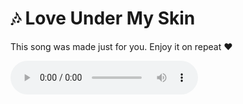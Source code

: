 <!DOCTYPE html>
<html lang="en">
<head>
  <meta charset="UTF-8" />
  <meta name="viewport" content="width=device-width, initial-scale=1.0" />
  <title>Love Under My Skin</title>
</head>
<body>
  <h1>🎶 Love Under My Skin</h1>
  <p>This song was made just for you. Enjoy it on repeat ❤️</p>

  <audio controls autoplay loop>
    <source src="Love%20Under%20My%20Skin.mp3" type="audio/mpeg" />
    Your browser does not support the audio element.
  </audio>
</body>
</html>
